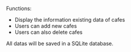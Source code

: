 Functions:
- Display the information existing data of cafes
- Users can add new cafes
- Users can also delete cafes

All datas will be saved in a SQLite database.

